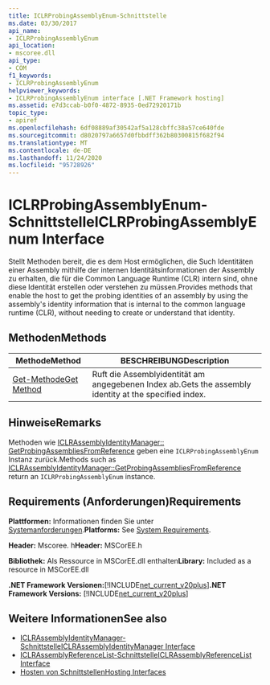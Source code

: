 ```yaml
---
title: ICLRProbingAssemblyEnum-Schnittstelle
ms.date: 03/30/2017
api_name:
- ICLRProbingAssemblyEnum
api_location:
- mscoree.dll
api_type:
- COM
f1_keywords:
- ICLRProbingAssemblyEnum
helpviewer_keywords:
- ICLRProbingAssemblyEnum interface [.NET Framework hosting]
ms.assetid: e7d3ccab-b0f0-4872-8935-0ed72920171b
topic_type:
- apiref
ms.openlocfilehash: 6df08889af30542af5a128cbffc38a57ce640fde
ms.sourcegitcommit: d8020797a6657d0fbbdff362b80300815f682f94
ms.translationtype: MT
ms.contentlocale: de-DE
ms.lasthandoff: 11/24/2020
ms.locfileid: "95728926"
---
```

# <a name="iclrprobingassemblyenum-interface"></a><span data-ttu-id="14335-102">ICLRProbingAssemblyEnum-Schnittstelle</span><span class="sxs-lookup"><span data-stu-id="14335-102">ICLRProbingAssemblyEnum Interface</span></span>

<span data-ttu-id="14335-103">Stellt Methoden bereit, die es dem Host ermöglichen, die Such Identitäten einer Assembly mithilfe der internen Identitätsinformationen der Assembly zu erhalten, die für die Common Language Runtime (CLR) intern sind, ohne diese Identität erstellen oder verstehen zu müssen.</span><span class="sxs-lookup"><span data-stu-id="14335-103">Provides methods that enable the host to get the probing identities of an assembly by using the assembly's identity information that is internal to the common language runtime (CLR), without needing to create or understand that identity.</span></span>  
  
## <a name="methods"></a><span data-ttu-id="14335-104">Methoden</span><span class="sxs-lookup"><span data-stu-id="14335-104">Methods</span></span>  
  
|<span data-ttu-id="14335-105">Methode</span><span class="sxs-lookup"><span data-stu-id="14335-105">Method</span></span>|<span data-ttu-id="14335-106">BESCHREIBUNG</span><span class="sxs-lookup"><span data-stu-id="14335-106">Description</span></span>|  
|------------|-----------------|  
|[<span data-ttu-id="14335-107">Get-Methode</span><span class="sxs-lookup"><span data-stu-id="14335-107">Get Method</span></span>](iclrprobingassemblyenum-get-method.md)|<span data-ttu-id="14335-108">Ruft die Assemblyidentität am angegebenen Index ab.</span><span class="sxs-lookup"><span data-stu-id="14335-108">Gets the assembly identity at the specified index.</span></span>|  
  
## <a name="remarks"></a><span data-ttu-id="14335-109">Hinweise</span><span class="sxs-lookup"><span data-stu-id="14335-109">Remarks</span></span>  

 <span data-ttu-id="14335-110">Methoden wie [ICLRAssemblyIdentityManager:: GetProbingAssembliesFromReference](iclrassemblyidentitymanager-getprobingassembliesfromreference-method.md) geben eine `ICLRProbingAssemblyEnum` Instanz zurück.</span><span class="sxs-lookup"><span data-stu-id="14335-110">Methods such as [ICLRAssemblyIdentityManager::GetProbingAssembliesFromReference](iclrassemblyidentitymanager-getprobingassembliesfromreference-method.md) return an `ICLRProbingAssemblyEnum` instance.</span></span>  
  
## <a name="requirements"></a><span data-ttu-id="14335-111">Requirements (Anforderungen)</span><span class="sxs-lookup"><span data-stu-id="14335-111">Requirements</span></span>  

 <span data-ttu-id="14335-112">**Plattformen:** Informationen finden Sie unter [Systemanforderungen](../../get-started/system-requirements.md).</span><span class="sxs-lookup"><span data-stu-id="14335-112">**Platforms:** See [System Requirements](../../get-started/system-requirements.md).</span></span>  
  
 <span data-ttu-id="14335-113">**Header:** Mscoree. h</span><span class="sxs-lookup"><span data-stu-id="14335-113">**Header:** MSCorEE.h</span></span>  
  
 <span data-ttu-id="14335-114">**Bibliothek:** Als Ressource in MSCorEE.dll enthalten</span><span class="sxs-lookup"><span data-stu-id="14335-114">**Library:** Included as a resource in MSCorEE.dll</span></span>  
  
 <span data-ttu-id="14335-115">**.NET Framework Versionen:**[!INCLUDE[net_current_v20plus](../../../../includes/net-current-v20plus-md.md)]</span><span class="sxs-lookup"><span data-stu-id="14335-115">**.NET Framework Versions:** [!INCLUDE[net_current_v20plus](../../../../includes/net-current-v20plus-md.md)]</span></span>  
  
## <a name="see-also"></a><span data-ttu-id="14335-116">Weitere Informationen</span><span class="sxs-lookup"><span data-stu-id="14335-116">See also</span></span>

- [<span data-ttu-id="14335-117">ICLRAssemblyIdentityManager-Schnittstelle</span><span class="sxs-lookup"><span data-stu-id="14335-117">ICLRAssemblyIdentityManager Interface</span></span>](iclrassemblyidentitymanager-interface.md)
- [<span data-ttu-id="14335-118">ICLRAssemblyReferenceList-Schnittstelle</span><span class="sxs-lookup"><span data-stu-id="14335-118">ICLRAssemblyReferenceList Interface</span></span>](iclrassemblyreferencelist-interface.md)
- [<span data-ttu-id="14335-119">Hosten von Schnittstellen</span><span class="sxs-lookup"><span data-stu-id="14335-119">Hosting Interfaces</span></span>](hosting-interfaces.md)
